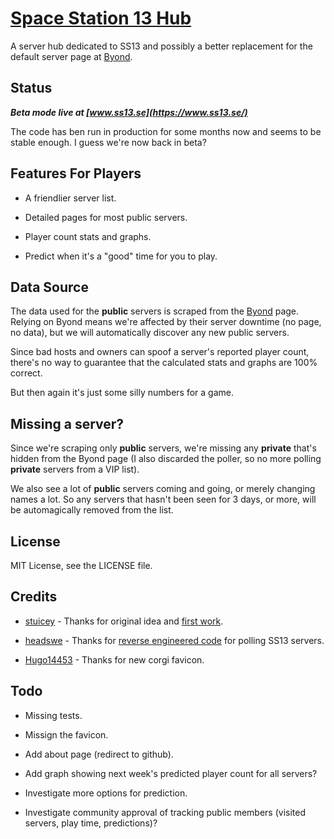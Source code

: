 [Space Station 13 Hub](https://www.ss13.se/)
================================================================================

A server hub dedicated to SS13 and possibly a better replacement for the default
server page at [Byond](https://www.byond.com/games/exadv1/spacestation13).

Status
--------------------------------------------------------------------------------

***Beta mode live at [www.ss13.se](https://www.ss13.se/)***

The code has ben run in production for some months now and seems to be stable
enough. I guess we're now back in beta?

Features For Players
--------------------------------------------------------------------------------

- A friendlier server list.

- Detailed pages for most public servers.

- Player count stats and graphs.

- Predict when it's a "good" time for you to play.

Data Source
--------------------------------------------------------------------------------

The data used for the **public** servers is scraped from the [Byond](http://www.byond.com/games/exadv1/spacestation13) page.
Relying on Byond means we're affected by their server downtime (no page, no data),
but we will automatically discover any new public servers.

Since bad hosts and owners can spoof a server's reported player count, there's
no way to guarantee that the calculated stats and graphs are 100% correct.

But then again it's just some silly numbers for a game.

Missing a server?
--------------------------------------------------------------------------------

Since we're scraping only **public** servers, we're missing any **private** that's
hidden from the Byond page (I also discarded the poller, so no more polling
**private** servers from a VIP list).

We also see a lot of **public** servers coming and going, or merely changing
names a lot. So any servers that hasn't been seen for 3 days, or more, will be
automagically removed from the list.

License
--------------------------------------------------------------------------------

MIT License, see the LICENSE file.

Credits
--------------------------------------------------------------------------------

- [stuicey](https://www.reddit.com/user/stuicey) - Thanks for original idea and [first work](https://www.reddit.com/r/SS13/comments/2p6znr/hub_population_data/).

- [headswe](https://www.reddit.com/user/headswe) - Thanks for [reverse engineered code](http://www.reddit.com/r/SS13/comments/31b5im/a_bunch_of_graphs_for_all_servers/cq11nld) for polling SS13 servers.

- [Hugo14453](https://github.com/Hugo14453) - Thanks for new corgi favicon.

Todo
--------------------------------------------------------------------------------

- Missing tests.

- Missign the favicon.

- Add about page (redirect to github).

- Add graph showing next week's predicted player count for all servers?

- Investigate more options for prediction.

- Investigate community approval of tracking public members (visited servers, play time, predictions)?
